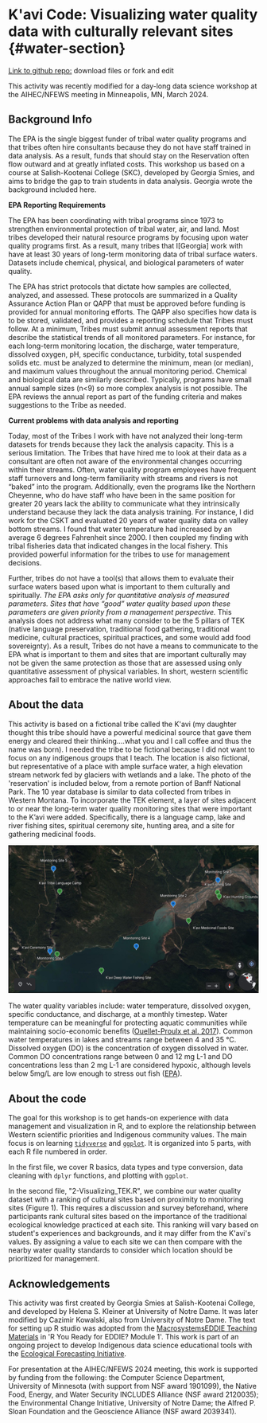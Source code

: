 
# K'avi Code: Visualizing water quality data with culturally relevant sites {#water-section}

[Link to github repo:](https://github.com/IndigenousEnvDataSci/WaterQuality_mod1.git) download files or fork and edit 

This activity was recently modified for a day-long data science workshop at the AIHEC/NFEWS meeting in Minneapolis, MN, March 2024. 

## Background Info 

The EPA is the single biggest funder of tribal water quality programs and that tribes often hire consultants because they do not have staff trained in data analysis.  As a result, funds that should stay on the Reservation often flow outward and at greatly inflated costs. This workshop us based on a course at Salish-Kootenai College (SKC), developed by Georgia Smies, and aims to bridge the gap to train students in data analysis. Georgia wrote the background included here. 

**EPA Reporting Requirements**

The EPA has been coordinating with tribal programs since 1973 to strengthen environmental protection of tribal water, air, and land.  Most tribes developed their natural resource programs by focusing upon water quality programs first.  As a result, many tribes that I[Georgia] work with have at least 30 years of long-term monitoring data of tribal surface waters.  Datasets include chemical, physical, and biological parameters of water quality.

The EPA has strict protocols that dictate how samples are collected, analyzed, and assessed.  These protocols are summarized in a Quality Assurance Action Plan or QAPP that must be approved before funding is provided for annual monitoring efforts.  The QAPP also specifies how data is to be stored, validated, and provides a reporting schedule that Tribes must follow. At a minimum, Tribes must submit annual assessment reports that describe the statistical trends of all monitored parameters.  For instance, for each long-term monitoring location, the discharge, water temperature, dissolved oxygen, pH, specific conductance, turbidity, total suspended solids etc. must be analyzed to determine the minimum, mean (or median), and maximum values throughout the annual monitoring period.  Chemical and biological data are similarly described.  Typically, programs have small annual sample sizes (n<9) so more complex analysis is not possible.  The EPA reviews the annual report as part of the funding criteria and makes suggestions to the Tribe as needed.

**Current problems with data analysis and reporting**

Today, most of the Tribes I work with have not analyzed their long-term datasets for trends because they lack the analysis capacity.  This is a serious limitation.  The Tribes that have hired me to look at their data as a consultant are often not aware of the environmental changes occurring within their streams.  Often, water quality program employees have frequent staff turnovers and long-term familiarity with streams and rivers is not “baked” into the program.  Additionally, even the programs like the Northern Cheyenne, who do have staff who have been in the same position for greater 20 years lack the ability to communicate what they intrinsically understand because they lack the data analysis training.  For instance, I did work for the CSKT and evaluated 20 years of water quality data on valley bottom streams.  I found that water temperature had increased by an average 6 degrees Fahrenheit since 2000.  I then coupled my finding with tribal fisheries data that indicated changes in the local fishery.  This provided powerful information for the tribes to use for management decisions.

Further, tribes do not have a tool(s) that allows them to evaluate their surface waters based upon what is important to them culturally and spiritually.  *The EPA asks only for quantitative analysis of measured parameters. Sites that have “good” water quality based upon these parameters are given priority from a management perspective.*  This analysis does not address what many consider to be the 5 pillars of TEK (native language preservation, traditional food gathering, traditional medicine, cultural practices, spiritual practices, and some would add food sovereignty).  As a result, Tribes do not have a means to communicate to the EPA what is important to them and sites that are important culturally may not be given the same protection as those that are assessed using only quantitative assessment of physical variables.  In short, western scientific approaches fail to embrace the native world view.

## About the data 

This activity is based on a fictional tribe called the K'avi (my daughter thought this tribe should have a powerful medicinal source that gave them energy and cleared their thinking….what you and I call coffee and thus the name was born). I needed the tribe to be fictional because I did not want to focus on any indigenous groups that I teach. The location is also fictional, but representative of a place with ample surface water, a high elevation stream network fed by glaciers with wetlands and a lake. The photo of the 'reservation' is included below, from a remote portion of Banff National Park. The 10 year database is similar to data collected from tribes in Western Montana. To incorporate the TEK element, a layer of sites adjacent to or near the long-term water quality monitoring sites that were important to the K’avi were added.  Specifically, there is a language camp, lake and river fishing sites, spiritual ceremony site, hunting area, and a site for gathering medicinal foods. 

![Figure 1: Map of fictional K'avi reservation. Water Quality monitoring sites are marked in blue, and cultural sites are marked in green.](images/K_aviTribeMap.png)

The water quality variables include: water temperature, dissolved oxygen, specific conductance, and discharge, at a monthly timestep. Water temperature can be meaningful for protecting aquatic communities while maintaining socio-economic benefits ([Ouellet-Proulx et al. 2017](https://www.mdpi.com/2073-4441/9/7/457)). Common water temperatures in lakes and streams range between 4 and 35 °C. Dissolved oxygen (DO) is the concentration of oxygen dissolved in water. Common DO concentrations range between 0 and 12 mg L-1 and DO concentrations less than 2 mg L-1 are considered hypoxic, although levels below 5mg/L are low enough to stress out fish ([EPA](https://www.epa.gov/national-aquatic-resource-surveys/indicators-dissolved-oxygen#:~:text=Dissolved%20oxygen%20(DO)%20is%20the,of%20a%20pond%20or%20lake.)).

## About the code 

The goal for this workshop is to get hands-on experience with data management and visualization in R, and to explore the relationship between Western scientific priorities and Indigenous community values. 
The main focus is on learning [`tidyverse`]([url](https://www.tidyverse.org/)https://www.tidyverse.org/) and [`ggplot`]([url](https://ggplot2.tidyverse.org/)https://ggplot2.tidyverse.org/). It is organized into 5 parts, with each R file numbered in order. 

In the first file, we cover R basics, data types and type conversion, data cleaning with `dplyr` functions, and plotting with `ggplot`. 

In the second file, "2-Visualizing_TEK.R", we combine our water quality dataset with a ranking of cultural sites based on proximity to monitoring sites (Figure 1). This requires a discussion and survey beforehand, where participants rank cultural sites based on the importance of the traditional ecological knowledge practiced at each site. This ranking will vary based on student's experiences and backgrounds, and it may differ from the K'avi's values. By assigning a value to each site we can then compare with the nearby water quality standards to consider which location should be prioritized for management. 

## Acknowledgements 

This activity was first created by Georgia Smies at Salish-Kootenai College, and developed by Helena S. Kleiner at University of Notre Dame. It was later modified by Cazimir Kowalski, also from University of Notre Dame. The text for setting up R studio was adopted from the [MacrosystemsEDDIE Teaching Materials](https://macrosystemseddie.github.io/module1) in 'R You Ready for EDDIE? Module 1'. This work is part of an ongoing project to develop Indigenous data science educational tools with the [Ecological Forecasting Initiative](https://ecoforecast.org/).

For presentation at the AIHEC/NFEWS 2024 meeting, this work is supported by funding from the following: the Computer Science Department, University of Minnesota (with support from NSF award 1901099),  the Native Food, Energy, and Water Security INCLUDES Alliance (NSF award 2120035); the Environmental Change Initiative, University of Notre Dame; the Alfred P. Sloan Foundation and the Geoscience Alliance (NSF award 2039341). 
